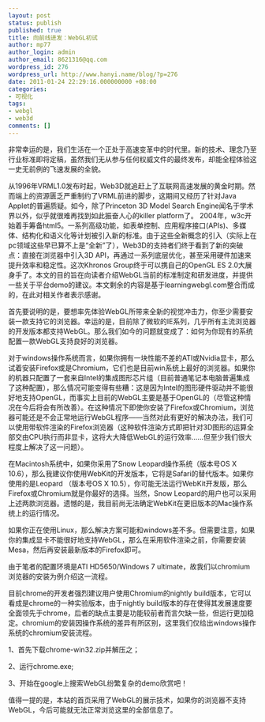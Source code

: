 ```yaml
---
layout: post
status: publish
published: true
title: 向前线进发：WebGL初试
author: mp77
author_login: admin
author_email: 8621316@qq.com
wordpress_id: 276
wordpress_url: http://www.hanyi.name/blog/?p=276
date: 2011-01-24 22:29:16.000000000 +08:00
categories:
- 可视化
tags:
- webgl
- web3d
comments: []
---
```

非常幸运的是，我们生活在一个正处于高速变革中的时代里。新的技术、理念乃至行业标准即将定稿，虽然我们无从参与任何权威文件的最终发布，却能全程体验这一史无前例的飞速发展的全貌。

从1996年VRML1.0发布时起，Web3D就追赶上了互联网高速发展的黄金时期。然而端上的资源匮乏严重制约了VRML前进的脚步，这期间又经历了针对Java Applet的普遍质疑。如今，除了Princeton 3D Model Search Engine闻名于学术界以外，似乎就很难再找到如此振奋人心的killer platform了。 2004年，w3c开始着手筹备html5。一系列高级功能，如表单控制、应用程序接口(APIs)、多媒体、结构化和语义化等计划被引入新的标准。由于这些全新概念的引入（实际上在pc领域这些早已算不上是“全新”了），Web3D的支持者们终于看到了新的突破点：直接在浏览器中引入3D API，再通过一系列底层优化，甚至采用硬件加速来提升效率和稳定性。这次Khronos Group终于可以携自己的OpenGL ES 2.0大展身手了。本文的目的旨在向读者介绍WebGL当前的标准制定和研发进度，并提供一些关于平台demo的建议。本文剩余的内容是基于learningwebgl.com整合而成的，在此对相关作者表示感谢。

首先要说明的是，要想率先体验WebGL所带来全新的视觉冲击力，你至少需要安装一款支持它的浏览器。幸运的是，目前除了微软的IE系列，几乎所有主流浏览器的开发版本都支持WebGL。那么我们如今的问题就变成了：如何为你现有的系统配置一款WebGL支持良好的浏览器。

对于windows操作系统而言，如果你拥有一块性能不差的ATI或Nvidia显卡，那么试着安装Firefox或是Chromium，它们也是目前win系统上最好的浏览器。如果你的机器只配置了一套来自Intel的集成图形芯片组（目前普通笔记本电脑普遍集成了这种配置），那么情况可能变得有些糟：这是因为Intel的图形硬件驱动并不能很好地支持OpenGL，而事实上目前的WebGL主要是基于OpenGL的（尽管这种情况在今后将会有所改善）。在这种情况下即使你安装了Firefox或Chromium，浏览器可能还是不会正常地运行WebGL程序——当然对此有更好的解决办法，我们可以使用带软件渲染的Firefox浏览器（这种软件渲染方式即把针对3D图形的运算全部交由CPU执行而非显卡，这将大大降低WebGL的运行效率......但至少我们很大程度上解决了这一问题）。

在Macintosh系统中，如果你采用了Snow Leopard操作系统（版本号OS X 10.6），那么我建议你使用WebKit的开发版本，它将是Safari的替代版本。如果你使用的是Leopard （版本号OS X 10.5），你可能无法运行WebKit开发版，那么Firefox或Chromium就是你最好的选择。当然，Snow Leopard的用户也可以采用上述两款浏览器。遗憾的是，我目前尚无法确定WebKit在更旧版本的Mac操作系统上的运行情况。

如果你正在使用Linux，那么解决方案可能和windows差不多。但需要注意，如果你的集成显卡不能很好地支持WebGL，那么在采用软件渲染之前，你需要安装Mesa，然后再安装最新版本的Firefox即可。

由于笔者的配置环境是ATI HD5650/Windows 7 ultimate，故我们以chromium浏览器的安装为例介绍这一流程。

目前chrome的开发者强烈建议用户使用Chromium的nightly build版本，它可以看成是chrome的一种实验版本，由于nightly build版本的存在使得其发展速度要全面领先于chrome，后者的缺点主要是功能较前者而言欠缺一些，但运行更加稳定。chromium的安装因操作系统的差异有所区别，这里我们仅给出windows操作系统的chromium安装流程。

1、首先下载chrome-win32.zip并解压之；

2、运行chrome.exe;

3、开始在google上搜索WebGL纷繁复杂的demo欣赏吧！

值得一提的是，本站的首页采用了WebGL的展示技术，如果你的浏览器不支持WebGL，今后可能就无法正常浏览这里的全部信息了。
